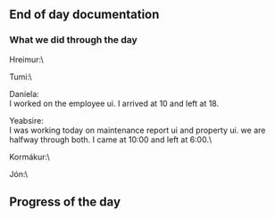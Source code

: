 ## End of day documentation

### What we did through the day 
Hreimur:\


Tumi:\


Daníela:\
I worked on the employee ui. I arrived at 10 and left at 18.


Yeabsire:\
I was working today on maintenance report ui and property ui. we are halfway through both. I came at 10:00 and left at 6:00.\


Kormákur:\



Jón:\ 


## Progress of the day
